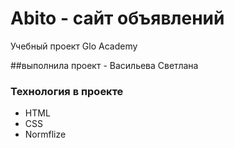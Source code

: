 # Abito - сайт объявлений
Учебный проект Glo Academy

##выполнила проект - Васильева Светлана

### Технология в проекте
- HTML
- CSS
- Normflize
